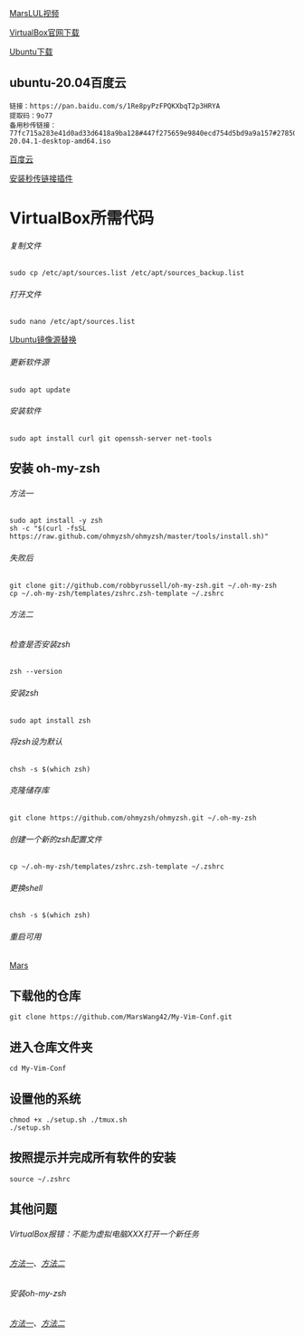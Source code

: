 [MarsLUL视频](https://www.bilibili.com/video/BV1t54y1R7F3)

[VirtualBox官网下载](https://www.virtualbox.org/wiki/Downloads)

[Ubuntu下载](https://cn.ubuntu.com/desktop)

## ubuntu-20.04百度云
```
链接：https://pan.baidu.com/s/1Re8pyPzFPQKXbqT2p3HRYA 
提取码：9o77 
备用秒传链接：77fc715a283e41d0ad33d6418a9ba128#447f275659e9840ecd754d5bd9a9a157#2785017856#ubuntu-20.04.1-desktop-amd64.iso
```
[百度云](https://pan.baidu.com/s/1Re8pyPzFPQKXbqT2p3HRYA)

[安装秒传链接插件](https://www.userscript.zone/search?q=%E7%A7%92%E4%BC%A0%E9%93%BE%E6%8E%A5)
# VirtualBox所需代码
###### 复制文件
```sudo cp /etc/apt/sources.list /etc/apt/sources_backup.list```
###### 打开文件
```sudo nano /etc/apt/sources.list```

[Ubuntu镜像源替换](https://mirrors.tuna.tsinghua.edu.cn/help/ubuntu/)

###### 更新软件源
```sudo apt update```
###### 安装软件
```sudo apt install curl git openssh-server net-tools```
## 安装 oh-my-zsh
###### 方法一
```
sudo apt install -y zsh
sh -c "$(curl -fsSL https://raw.github.com/ohmyzsh/ohmyzsh/master/tools/install.sh)"
```
###### 失败后
```
git clone git://github.com/robbyrussell/oh-my-zsh.git ~/.oh-my-zsh
cp ~/.oh-my-zsh/templates/zshrc.zsh-template ~/.zshrc
```
###### 方法二
###### 检查是否安装zsh
```zsh --version```
###### 安装zsh
```sudo apt install zsh```
###### 将zsh设为默认
```chsh -s $(which zsh)```
###### 克隆储存库
```git clone https://github.com/ohmyzsh/ohmyzsh.git ~/.oh-my-zsh```
###### 创建一个新的zsh配置文件
```cp ~/.oh-my-zsh/templates/zshrc.zsh-template ~/.zshrc```
###### 更换shell
```chsh -s $(which zsh)```
###### 重启可用

[Mars](https://github.com/MarsWang42/My-Vim-Conf)

## 下载他的仓库
```git clone https://github.com/MarsWang42/My-Vim-Conf.git```
## 进入仓库文件夹
```cd My-Vim-Conf```
## 设置他的系统
```
chmod +x ./setup.sh ./tmux.sh
./setup.sh
```
## 按照提示并完成所有软件的安装
```source ~/.zshrc```
## 其他问题
###### VirtualBox报错：不能为虚拟电脑XXX打开一个新任务
###### [方法一](https://blog.csdn.net/qq_45414436/article/details/101622436)、[方法二](https://blog.csdn.net/wy_bk/article/details/78926646)
###### 安装oh-my-zsh
###### [方法一](https://nicedoc.io/ohmyzsh/ohmyzsh)、[方法二](https://juejin.cn/post/6844904161096499213)
